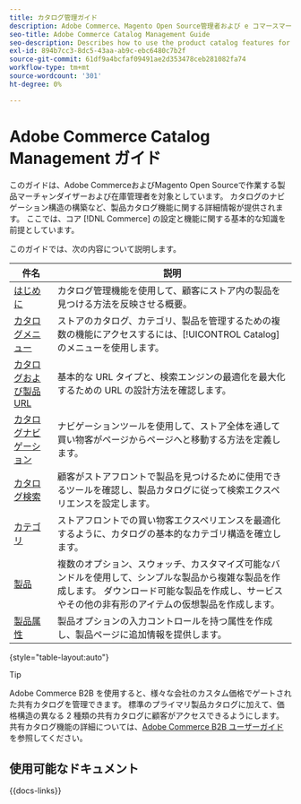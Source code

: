 ```yaml
---
title: カタログ管理ガイド
description: Adobe Commerce、Magento Open Source管理者および e コマースマーチャンダイザー向けの製品カタログ機能に関する包括的な情報です。
seo-title: Adobe Commerce Catalog Management Guide
seo-description: Describes how to use the product catalog features for Adobe Commerce and Magento Open Source.
exl-id: 894b7cc3-8dc5-43aa-ab9c-ebc6480c7b2f
source-git-commit: 61df9a4bcfaf09491ae2d353478ceb281082fa74
workflow-type: tm+mt
source-wordcount: '301'
ht-degree: 0%

---
```


# Adobe Commerce Catalog Management ガイド

このガイドは、Adobe CommerceおよびMagento Open Sourceで作業する製品マーチャンダイザーおよび在庫管理者を対象としています。 カタログのナビゲーション構造の構築など、製品カタログ機能に関する詳細情報が提供されます。 ここでは、コア [!DNL Commerce] の設定と機能に関する基本的な知識を前提としています。

このガイドでは、次の内容について説明します。

| 件名 | 説明 |
| ------- | ----------- |
| [ はじめに ](introduction.md) | カタログ管理機能を使用して、顧客にストア内の製品を見つける方法を反映させる概要。 |
| [ カタログメニュー ](catalog-menu.md) | ストアのカタログ、カテゴリ、製品を管理するための複数の機能にアクセスするには、[!UICONTROL Catalog] のメニューを使用します。 |
| [ カタログおよび製品 URL](catalog-urls.md) | 基本的な URL タイプと、検索エンジンの最適化を最大化するための URL の設計方法を確認します。 |
| [ カタログナビゲーション ](navigation.md) | ナビゲーションツールを使用して、ストア全体を通して買い物客がページからページへと移動する方法を定義します。 |
| [ カタログ検索 ](search.md) | 顧客がストアフロントで製品を見つけるために使用できるツールを確認し、製品カタログに従って検索エクスペリエンスを設定します。 |
| [ カテゴリ ](categories.md) | ストアフロントでの買い物客エクスペリエンスを最適化するように、カタログの基本的なカテゴリ構造を確立します。 |
| [ 製品 ](products-list.md) | 複数のオプション、スウォッチ、カスタマイズ可能なバンドルを使用して、シンプルな製品から複雑な製品を作成します。 ダウンロード可能な製品を作成し、サービスやその他の非有形のアイテムの仮想製品を作成します。 |
| [ 製品属性 ](product-attributes.md) | 製品オプションの入力コントロールを持つ属性を作成し、製品ページに追加情報を提供します。 |

{style="table-layout:auto"}

>[!TIP]
>
>Adobe Commerce B2B を使用すると、様々な会社のカスタム価格でゲートされた共有カタログを管理できます。 標準のプライマリ製品カタログに加えて、価格構造の異なる 2 種類の共有カタログに顧客がアクセスできるようにします。 共有カタログ機能の詳細については、[Adobe Commerce B2B ユーザーガイド ](../b2b/catalog-shared.md) を参照してください。

## 使用可能なドキュメント

{{docs-links}}
